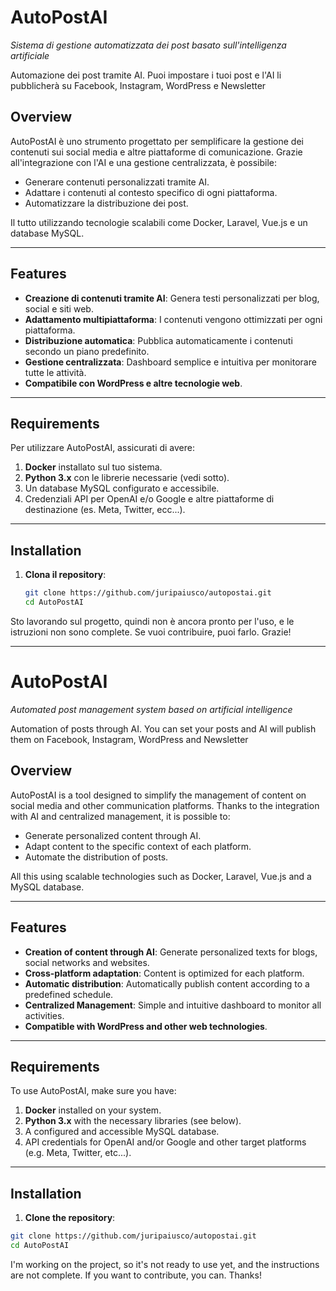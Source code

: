 # AutoPostAI

*Sistema di gestione automatizzata dei post basato sull'intelligenza artificiale*

Automazione dei post tramite AI. Puoi impostare i tuoi post e l'AI li pubblicherà su Facebook, Instagram, WordPress
e Newsletter

## Overview
AutoPostAI è uno strumento progettato per semplificare la gestione dei contenuti sui social media e altre piattaforme
di comunicazione. Grazie all'integrazione con l'AI e una gestione centralizzata, è possibile:
- Generare contenuti personalizzati tramite AI.
- Adattare i contenuti al contesto specifico di ogni piattaforma.
- Automatizzare la distribuzione dei post.

Il tutto utilizzando tecnologie scalabili come Docker, Laravel, Vue.js e un database MySQL.

---

## Features
- **Creazione di contenuti tramite AI**: Genera testi personalizzati per blog, social e siti web.
- **Adattamento multipiattaforma**: I contenuti vengono ottimizzati per ogni piattaforma.
- **Distribuzione automatica**: Pubblica automaticamente i contenuti secondo un piano predefinito.
- **Gestione centralizzata**: Dashboard semplice e intuitiva per monitorare tutte le attività.
- **Compatibile con WordPress e altre tecnologie web**.

---

## Requirements
Per utilizzare AutoPostAI, assicurati di avere:
1. **Docker** installato sul tuo sistema.
2. **Python 3.x** con le librerie necessarie (vedi sotto).
3. Un database MySQL configurato e accessibile.
4. Credenziali API per OpenAI e/o Google e altre piattaforme di destinazione (es. Meta, Twitter, ecc...).

---

## Installation
1. **Clona il repository**:
   ```bash
   git clone https://github.com/juripaiusco/autopostai.git
   cd AutoPostAI
   ```
   
Sto lavorando sul progetto, quindi non è ancora pronto per l'uso, e le istruzioni non sono complete.
Se vuoi contribuire, puoi farlo. Grazie!

- - - - - - -

# AutoPostAI

*Automated post management system based on artificial intelligence*

Automation of posts through AI. You can set your posts and AI will publish them on Facebook, Instagram, WordPress
and Newsletter

## Overview
AutoPostAI is a tool designed to simplify the management of content on social media and other communication
platforms. Thanks to the integration with AI and centralized management, it is possible to:
- Generate personalized content through AI.
- Adapt content to the specific context of each platform.
- Automate the distribution of posts.

All this using scalable technologies such as Docker, Laravel, Vue.js and a MySQL database.

---

## Features
- **Creation of content through AI**: Generate personalized texts for blogs, social networks and websites.
- **Cross-platform adaptation**: Content is optimized for each platform.
- **Automatic distribution**: Automatically publish content according to a predefined schedule.
- **Centralized Management**: Simple and intuitive dashboard to monitor all activities.
- **Compatible with WordPress and other web technologies**.

---

## Requirements
To use AutoPostAI, make sure you have:
1. **Docker** installed on your system.
2. **Python 3.x** with the necessary libraries (see below).
3. A configured and accessible MySQL database.
4. API credentials for OpenAI and/or Google and other target platforms (e.g. Meta, Twitter, etc...).

---

## Installation
1. **Clone the repository**:
```bash
git clone https://github.com/juripaiusco/autopostai.git
cd AutoPostAI
```

I'm working on the project, so it's not ready to use yet, and the instructions are not complete.
If you want to contribute, you can. Thanks!
